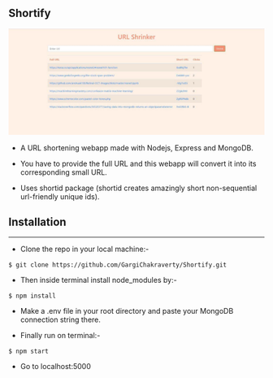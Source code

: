 ## Shortify
 ![Alt text](/images/image_ss.jpeg?raw=true "URL-Shrinker")
* A URL shortening webapp made with Nodejs, Express and MongoDB. 

* You have to provide the full URL and this webapp will convert it into its corresponding small URL.

* Uses shortid package (shortid creates amazingly short non-sequential url-friendly unique ids).

## Installation
***
* Clone the repo in your local machine:-
```
$ git clone https://github.com/GargiChakraverty/Shortify.git
```
* Then inside terminal install node_modules by:-
```
$ npm install
```
* Make a .env file in your root directory and paste your MongoDB connection string there.

* Finally run on terminal:-
```
$ npm start
```
* Go to localhost:5000


